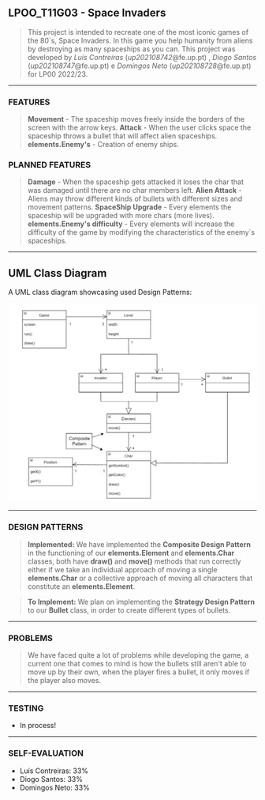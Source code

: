 ## LPOO_T11G03 - Space Invaders

> This project is intended to recreate one of the most iconic games of the 80´s, Space Invaders. In this game you help humanity from aliens by destroying as many spaceships as you can.
> This project was developed by *Luís Contreiras* (*up202108742*@fe.up.pt) , *Diogo Santos* (*up202108747*@fe.up.pt) e *Domingos Neto* (*up202108728*@fe.up.pt) for LP00 2022/23.

------

### FEATURES

> **Movement** - The spaceship moves freely inside the borders of the screen with the arrow keys.
> **Attack** - When the user clicks space the spaceship throws a bullet that will affect alien spaceships.
> **elements.Enemy's** - Creation of enemy ships.


### PLANNED FEATURES

> **Damage** - When the spaceship gets attacked it loses the char that was damaged until there are no char members left.
> **Alien Attack** - Aliens may throw different kinds of bullets with different sizes and movement patterns.
> **SpaceShip Upgrade** - Every elements the spaceship will be upgraded with more chars (more lives).
> **elements.Enemy's difficulty** - Every elements will increase the difficulty of the game by modifying the characteristics of the enemy´s spaceships.

------

## UML Class Diagram

A UML class diagram showcasing used Design Patterns:

![UML class diagram](docs/uml.png)

------

### DESIGN PATTERNS

>**Implemented:** We have implemented the **Composite Design Pattern** in the functioning of our **elements.Element** and **elements.Char** classes, both have **draw()** and **move()** methods that run correctly either if we take an individual approach of moving a single **elements.Char** or a collective approach of moving all characters that constitute an **elements.Element**.


>**To Implement:** We plan on implementing the **Strategy Design Pattern** to our **Bullet** class, in order to create different types of bullets.

------

### PROBLEMS

>We have faced quite a lot of problems while developing the game, a current one that comes to mind is how the bullets still aren't able to move up by their own, when the player fires a bullet, it only moves if the player also moves.

------

### TESTING

- In process!

------

### SELF-EVALUATION

- Luís Contreiras: 33%
- Diogo Santos: 33%
- Domingos Neto: 33%
